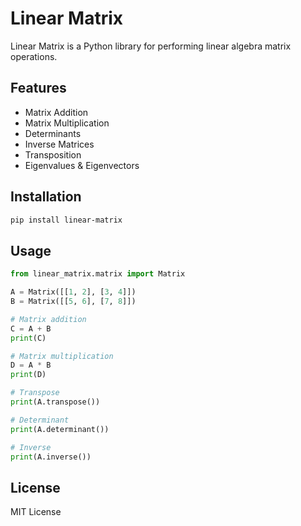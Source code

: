 # Linear Matrix

Linear Matrix is a Python library for performing linear algebra matrix operations.

## Features
- Matrix Addition
- Matrix Multiplication
- Determinants
- Inverse Matrices
- Transposition
- Eigenvalues & Eigenvectors

## Installation
```sh
pip install linear-matrix
```

## Usage

```python
from linear_matrix.matrix import Matrix

A = Matrix([[1, 2], [3, 4]])
B = Matrix([[5, 6], [7, 8]])

# Matrix addition
C = A + B
print(C)

# Matrix multiplication
D = A * B
print(D)

# Transpose
print(A.transpose())

# Determinant
print(A.determinant())

# Inverse
print(A.inverse())
```

## License
MIT License
